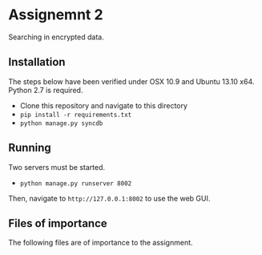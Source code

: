 # Assignemnt 2
Searching in encrypted data.

## Installation
The steps below have been verified under OSX 10.9 and Ubuntu 13.10 x64. Python 2.7 is required.

* Clone this repository and navigate to this directory
* `pip install -r requirements.txt`
* `python manage.py syncdb`
  
## Running
Two servers must be started.

* `python manage.py runserver 8002`
  
Then, navigate to `http://127.0.0.1:8002` to use the web GUI.

## Files of importance
The following files are of importance to the assignment.
